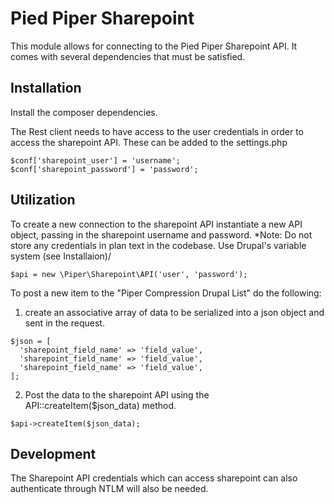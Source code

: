 # Pied Piper Sharepoint

This module allows for connecting to the Pied Piper Sharepoint API. It comes with several dependencies that must be satisfied.

## Installation

Install the composer dependencies.



The Rest client needs to have access to the user credentials in order to access the sharepoint API. These can be added to the settings.php

````
$conf['sharepoint_user'] = 'username';
$conf['sharepoint_password'] = 'password';
````

## Utilization

To create a new connection to the sharepoint API instantiate a new API object, passing in the sharepoint username and password. *Note: Do not store any credentials in plan text in the codebase. Use Drupal's variable system (see Installaion)/
 
    $api = new \Piper\Sharepoint\API('user', 'password');

To post a new item to the "Piper Compression Drupal List" do the following:

1) create an associative array of data to be serialized into a json object and sent in the request. 

````
$json = [
  'sharepoint_field_name' => 'field_value',
  'sharepoint_field_name' => 'field_value',
  'sharepoint_field_name' => 'field_value',
];
````

2) Post the data to the sharepoint API using the API::createItem($json_data) method.

````
$api->createItem($json_data);
````

## Development

The Sharepoint API credentials which can access sharepoint can also authenticate through NTLM will also be needed.
